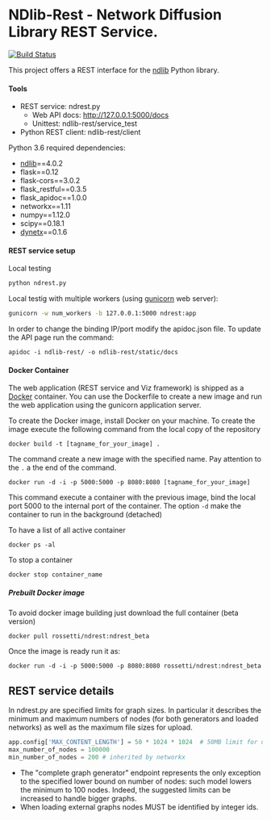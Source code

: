 # NDlib-Rest - Network Diffusion Library REST Service.
[![Build Status](https://travis-ci.org/GiulioRossetti/ndlib-rest.svg?branch=master)](https://travis-ci.org/GiulioRossetti/ndlib-rest)

This project offers a REST interface for the [ndlib](https://github.com/GiulioRossetti/ndlib) Python library.


#### Tools
* REST service: ndrest.py
  * Web API docs: http://127.0.0.1:5000/docs
  * Unittest: ndlib-rest/service_test
* Python REST client: ndlib-rest/client


Python 3.6 required dependencies:

- [ndlib](https://github.com/GiulioRossetti/ndlib)==4.0.2
- flask==0.12
- flask-cors==3.0.2
- flask_restful==0.3.5
- flask_apidoc==1.0.0
- networkx==1.11
- numpy==1.12.0
- scipy==0.18.1
- [dynetx](https://github.com/GiulioRossetti/dynetx)==0.1.6

#### REST service setup
Local testing
```python
python ndrest.py
```

Local testig with multiple workers (using [gunicorn](http://gunicorn.org/) web server):
```bash
gunicorn -w num_workers -b 127.0.0.1:5000 ndrest:app
```

In order to change the binding IP/port modify the apidoc.json file.
To update the API page run the command:
```
apidoc -i ndlib-rest/ -o ndlib-rest/static/docs
```


#### Docker Container
The web application (REST service and Viz framework) is shipped as a [Docker](https://www.docker.com/) container.
You can use the Dockerfile to create a new image and run the web application using the gunicorn application server.

To create the Docker image, install Docker on your machine.
To create the image execute the following command from the local copy of the repository

```
docker build -t [tagname_for_your_image] .
```
The command create a new image with the specified name. Pay attention to the ```.``` a the end of the command.

```
docker run -d -i -p 5000:5000 -p 8080:8080 [tagname_for_your_image] 
```
This command execute a container with the previous image, bind the local port 5000 to the internal port of the container. 
The option ```-d``` make the container to run in the background (detached)

To have a list of all active container
```
docker ps -al
```

To stop a container 

```
docker stop container_name
```
 ##### Prebuilt Docker image
 
To avoid docker image building just download the full container (beta version)
 
```
docker pull rossetti/ndrest:ndrest_beta
```
 
Once the image is ready run it as:

```
docker run -d -i -p 5000:5000 -p 8080:8080 rossetti/ndrest:ndrest_beta
```

## REST service details
In ndrest.py are specified limits for graph sizes. 
In particular it describes the minimum and maximum numbers of nodes (for both generators and loaded networks) as well as the maximum file sizes for upload.

```python
app.config['MAX_CONTENT_LENGTH'] = 50 * 1024 * 1024  # 50MB limit for uploads
max_number_of_nodes = 100000
min_number_of_nodes = 200 # inherited by networkx
```

- The "complete graph generator" endpoint represents the only exception to the specified lower bound on number of nodes: such model lowers the minimum to 100 nodes. Indeed, the suggested limits can be increased to handle bigger graphs.
- When loading external graphs nodes MUST be identified by integer ids.
